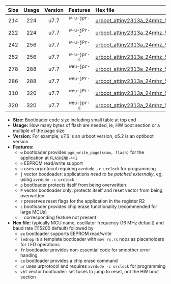 |Size|Usage|Version|Features|Hex file|
|:-:|:-:|:-:|:-:|:--|
|214|224|u7.7|`w-u-jpr--`|[urboot_attiny2313a_24mhz_57600bps_lednop_ur_vbl.hex](https://raw.githubusercontent.com/stefanrueger/urboot.hex/main/mcus/attiny2313a/fcpu_24mhz/57600_bps/urboot_attiny2313a_24mhz_57600bps_lednop_ur_vbl.hex)|
|222|224|u7.7|`w-u-jPr--`|[urboot_attiny2313a_24mhz_57600bps_ur_vbl.hex](https://raw.githubusercontent.com/stefanrueger/urboot.hex/main/mcus/attiny2313a/fcpu_24mhz/57600_bps/urboot_attiny2313a_24mhz_57600bps_ur_vbl.hex)|
|242|256|u7.7|`w-u-jPr--`|[urboot_attiny2313a_24mhz_57600bps_lednop_fr_ur_vbl.hex](https://raw.githubusercontent.com/stefanrueger/urboot.hex/main/mcus/attiny2313a/fcpu_24mhz/57600_bps/urboot_attiny2313a_24mhz_57600bps_lednop_fr_ur_vbl.hex)|
|252|256|u7.7|`w-u-jpr-c`|[urboot_attiny2313a_24mhz_57600bps_lednop_fr_ce_ur_vbl.hex](https://raw.githubusercontent.com/stefanrueger/urboot.hex/main/mcus/attiny2313a/fcpu_24mhz/57600_bps/urboot_attiny2313a_24mhz_57600bps_lednop_fr_ce_ur_vbl.hex)|
|278|288|u7.7|`weu-jpr--`|[urboot_attiny2313a_24mhz_57600bps_ee_lednop_ur_vbl.hex](https://raw.githubusercontent.com/stefanrueger/urboot.hex/main/mcus/attiny2313a/fcpu_24mhz/57600_bps/urboot_attiny2313a_24mhz_57600bps_ee_lednop_ur_vbl.hex)|
|286|288|u7.7|`weu-jPr--`|[urboot_attiny2313a_24mhz_57600bps_ee_ur_vbl.hex](https://raw.githubusercontent.com/stefanrueger/urboot.hex/main/mcus/attiny2313a/fcpu_24mhz/57600_bps/urboot_attiny2313a_24mhz_57600bps_ee_ur_vbl.hex)|
|310|320|u7.7|`weu-jPr--`|[urboot_attiny2313a_24mhz_57600bps_ee_lednop_fr_ur_vbl.hex](https://raw.githubusercontent.com/stefanrueger/urboot.hex/main/mcus/attiny2313a/fcpu_24mhz/57600_bps/urboot_attiny2313a_24mhz_57600bps_ee_lednop_fr_ur_vbl.hex)|
|320|320|u7.7|`weu-jpr-c`|[urboot_attiny2313a_24mhz_57600bps_ee_lednop_fr_ce_ur_vbl.hex](https://raw.githubusercontent.com/stefanrueger/urboot.hex/main/mcus/attiny2313a/fcpu_24mhz/57600_bps/urboot_attiny2313a_24mhz_57600bps_ee_lednop_fr_ce_ur_vbl.hex)|

- **Size:** Bootloader code size including small table at top end
- **Usage:** How many bytes of flash are needed, ie, HW boot section or a multiple of the page size
- **Version:** For example, u7.6 is an urboot version, o5.2 is an optiboot version
- **Features:**
  + `w` bootloader provides `pgm_write_page(sram, flash)` for the application at `FLASHEND-4+1`
  + `e` EEPROM read/write support
  + `u` uses urprotocol requiring `avrdude -c urclock` for programming
  + `j` vector bootloader: applications *need to be patched externally*, eg, using `avrdude -c urclock`
  + `p` bootloader protects itself from being overwritten
  + `P` vector bootloader only: protects itself and reset vector from being overwritten
  + `r` preserves reset flags for the application in the register R2
  + `c` bootloader provides chip erase functionality (recommended for large MCUs)
  + `-` corresponding feature not present
- **Hex file:** typically MCU name, oscillator frequency (16 MHz default) and baud rate (115200 default) followed by
  + `ee` bootloader supports EEPROM read/write
  + `lednop` is a template bootloader with `mov rx,rx` nops as placeholders for LED operations
  + `fr` bootloader provides non-essential code for smoother error handing
  + `ce` bootloader provides a chip erase command
  + `ur` uses urprotocol and requires `avrdude -c urclock` for programming
  + `vbl` vector bootloader: set fuses to jump to reset, not the HW boot section
